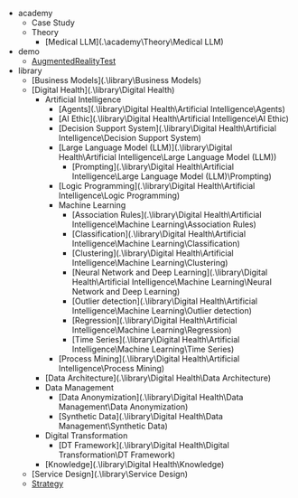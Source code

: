  * academy
   * Case Study
   * Theory
     * [Medical LLM](.\academy\Theory\Medical LLM)
 * demo
   * [AugmentedRealityTest](.\demo\AugmentedRealityTest)
 * library
   * [Business Models](.\library\Business Models)
   * [Digital Health](.\library\Digital Health)
     * Artificial Intelligence
       * [Agents](.\library\Digital Health\Artificial Intelligence\Agents)
       * [AI Ethic](.\library\Digital Health\Artificial Intelligence\AI Ethic)
       * [Decision Support System](.\library\Digital Health\Artificial Intelligence\Decision Support System)
       * [Large Language Model (LLM)](.\library\Digital Health\Artificial Intelligence\Large Language Model (LLM))
         * [Prompting](.\library\Digital Health\Artificial Intelligence\Large Language Model (LLM)\Prompting)
       * [Logic Programming](.\library\Digital Health\Artificial Intelligence\Logic Programming)
       * Machine Learning
         * [Association Rules](.\library\Digital Health\Artificial Intelligence\Machine Learning\Association Rules)
         * [Classification](.\library\Digital Health\Artificial Intelligence\Machine Learning\Classification)
         * [Clustering](.\library\Digital Health\Artificial Intelligence\Machine Learning\Clustering)
         * [Neural Network and Deep Learning](.\library\Digital Health\Artificial Intelligence\Machine Learning\Neural Network and Deep Learning)
         * [Outlier detection](.\library\Digital Health\Artificial Intelligence\Machine Learning\Outlier detection)
         * [Regression](.\library\Digital Health\Artificial Intelligence\Machine Learning\Regression)
         * [Time Series](.\library\Digital Health\Artificial Intelligence\Machine Learning\Time Series)
       * [Process Mining](.\library\Digital Health\Artificial Intelligence\Process Mining)
     * [Data Architecture](.\library\Digital Health\Data Architecture)
     * Data Management
       * [Data Anonymization](.\library\Digital Health\Data Management\Data Anonymization)
       * [Synthetic Data](.\library\Digital Health\Data Management\Synthetic Data)
     * Digital Transformation
       * [DT Framework](.\library\Digital Health\Digital Transformation\DT Framework)
     * [Knowledge](.\library\Digital Health\Knowledge)
   * [Service Design](.\library\Service Design)
   * [Strategy](.\library\Strategy)
